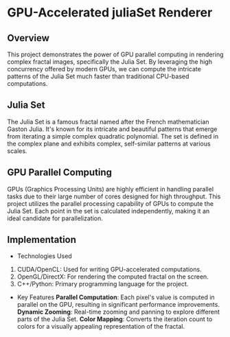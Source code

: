 # GPU-Accelerated juliaSet Renderer
## Overview
This project demonstrates the power of GPU parallel computing in rendering complex fractal images, specifically the Julia Set. By leveraging the high concurrency offered by modern GPUs, we can compute the intricate patterns of the Julia Set much faster than traditional CPU-based computations.
## Julia Set

The Julia Set is a famous fractal named after the French mathematician Gaston Julia. It's known for its intricate and beautiful patterns that emerge from iterating a simple complex quadratic polynomial. The set is defined in the complex plane and exhibits complex, self-similar patterns at various scales.

## GPU Parallel Computing

GPUs (Graphics Processing Units) are highly efficient in handling parallel tasks due to their large number of cores designed for high throughput. This project utilizes the parallel processing capability of GPUs to compute the Julia Set. Each point in the set is calculated independently, making it an ideal candidate for parallelization.

## Implementation
- Technologies Used
1. CUDA/OpenCL: Used for writing GPU-accelerated computations.
2. OpenGL/DirectX: For rendering the computed fractal on the screen.
3. C++/Python: Primary programming language for the project.
- Key Features
**Parallel Computation**: Each pixel's value is computed in parallel on the GPU, resulting in significant performance improvements.
**Dynamic Zooming**: Real-time zooming and panning to explore different parts of the Julia Set.
**Color Mapping**: Converts the iteration count to colors for a visually appealing representation of the fractal.

